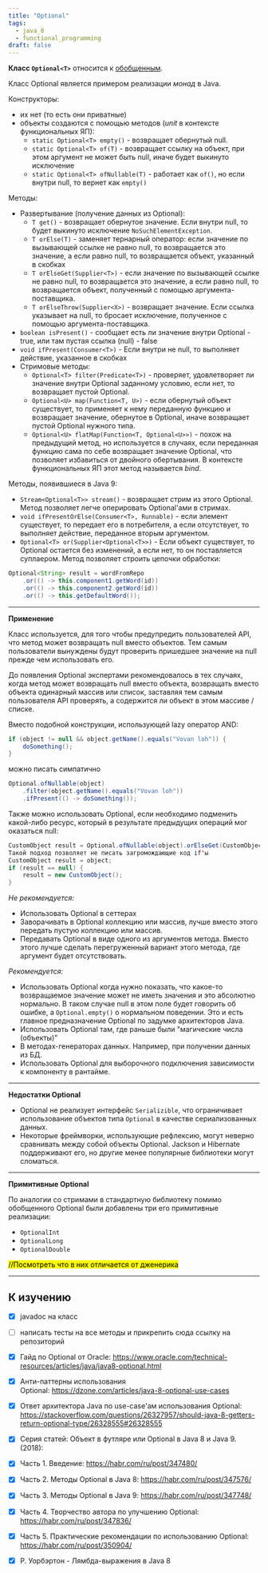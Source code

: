 ```yaml
---
title: "Optional"
tags:
  - java_8
  - functional_programming
draft: false
---
```


**Класс `Optional<T>`** относится к [обобщенным](generics.md).

Класс Optional является примером реализации *монад* в Java.

Конструкторы:
- их нет (то есть они приватные)
- объекты создаются с помощью методов (*unit* в контексте функциональных ЯП):
    - `static Optional<T> empty()` - возвращает обернутый null.
    - `static Optional<T> of(T)` - возвращает ссылку на объект, при этом аргумент не может быть null, иначе будет выкинуто исключение
    - `static Optional<T> ofNullable(T)` - работает как `of()`, но если внутри null, то вернет как `empty()`

Методы:
- Развертывание (получение данных из Optional):
    - `T get()` - возвращает обернутое значение. Если внутри null, то будет выкинуто исключение `NoSuchElementException`.
    - `T orElse(T)` - заменяет тернарный оператор: если значение по вызывающей ссылке не равно null, то возвращается это значение, а если равно null, то возвращается объект, указанный в скобках
    - `T orElseGet(Supplier<T>)` - если значение по вызывающей ссылке не равно null, то возвращается это значение, а если равно null, то возвращается объект, полученный с помощью аргумента-поставщика.
    - `T orElseThrow(Supplier<X>)` - возвращает значение. Если ссылка указывает на null, то бросает исключение, полученное с помощью аргумента-поставщика.
- `boolean isPresent()` - сообщает есть ли значение внутри Optional - true, или там пустая ссылка (null) - false
- `void ifPresent(Consumer<T>)` - Если внутри не null, то выполняет действие, указанное в скобках
- Стримовые методы:
    - `Optional<T> filter(Predicate<T>)` - проверяет, удовлетворяет ли значение внутри Optional заданному условию, если нет, то возвращает пустой Optional.
    - `Optional<U> map(Function<T, U>)` - если обернутый объект существует, то применяет к нему переданную функцию и возвращает значение, обернутое в Optional, иначе возвращает пустой Optional нужного типа.
    - `Optional<U> flatMap(Function<T, Optional<U>>)` - похож на предыдущий метод, но используется в случаях, если переданная функцию сама по себе возвращает значение Optional, что позволяет избавиться от двойного обертывания. В контексте функциональных ЯП этот метод называется *bind*.

Методы, появившиеся в Java 9:
- `Stream<Optional<T>> stream()` - возвращает стрим из этого Optional. Метод позволяет легче оперировать Optional'ами в стримах.
- `void ifPresentOrElse(Consumer<T>, Runnable)` - если элемент существует, то передает его в потребителя, а если отсутствует, то выполняет действие, переданное вторым аргументом.
- `Optional<T> or(Supplier<Optional<T>>)` - Если объект существует, то Optional остается без изменений, а если нет, то он поставляется суплаером. Метод позволяет строить цепочки обработки:

```java
Optional<String> result = wordFromRepo
    .or(() -> this.component1.getWord(id))
    .or(() -> this.component2.getWord(id))
    .or(() -> this.getDefaultWord());
```

---

**Применение**

Класс используется, для того чтобы предупредить пользователей API, что метод может возвращать null вместо объектов. Тем самым пользователи вынуждены будут проверить пришедшее значение на null прежде чем использовать его.

До появления Optional экспертами рекомендовалось в тех случаях, когда метод может возвращать null вместо объекта, возвращать вместо объекта одинарный массив или список, заставляя тем самым пользователя API проверять, а содержится ли объект в этом массиве / списке.

Вместо подобной конструкции, использующей lazy оператор AND:
```java
if (object != null && object.getName().equals("Vovan loh")) {
    doSomething();
}
```
можно писать симпатично
```java
Optional.ofNullable(object)
    .filter(object.getName().equals("Vovan loh"))
    .ifPresent(() -> doSomething());
```

Также можно использовать Optional, если необходимо подменить какой-либо ресурс, который в результате предыдущих операций мог оказаться null:

```java
CustomObject result = Optional.ofNullable(object).orElseGet(CustomObject::new)
Такой подход позволяет не писать загромождающие код if'ы
CustomObject result = object;
if (result == null) {
    result = new CustomObject();
}
```

*Не рекомендуется:*
- Использовать Optional в сеттерах
- Заворачивать в Optional коллекцию или массив, лучше вместо этого передать пустую коллекцию или массив.
- Передавать Optional в виде одного из аргументов метода. Вместо этого лучше сделать перегруженный вариант этого метода, где аргумент будет отсутствовать.

*Рекомендуется:*
- Использовать Optional когда нужно показать, что какое-то возвращаемое значение может не иметь значения и это абсолютно нормально. В таком случае null в этом поле будет говорить об ошибке, а `Optional.empty()` о нормальном поведении. Это и есть главное предназначение Optional по задумке архитекторов Java.
- Использовать Optional там, где раньше были "магические числа (объекты)"
- В методах-генераторах данных. Например, при получении данных из БД.
- Использовать Optional для выборочного подключения зависимости к компоненту в рантайме.

---

**Недостатки Optional**

- Optional не реализует интерфейс `Serializible`, что ограничивает использование объектов типа `Optional` в качестве сериализованных данных.
- Некоторые фреймворки, использующие рефлексию, могут неверно сравнивать между собой объекты Optional. Jackson и Hibernate поддерживают его, но другие менее популярные библиотеки могут сломаться.

---

**Примитивные Optional**

По аналогии со стримами в стандартную библиотеку помимо обобщенного Optional были добавлены три его примитивные реализации:

- `OptionalInt`
- `OptionalLong`
- `OptionalDouble`

<mark>//Посмотреть что в них отличается от дженерика</mark>

---
## К изучению

- [X] javadoc на класс
- [ ] написать тесты на все методы и прикрепить сюда ссылку на репозиторий
- [X] Гайд по Optional от Oracle: https://www.oracle.com/technical-resources/articles/java/java8-optional.html
- [X] Анти-паттерны использования Optional: https://dzone.com/articles/java-8-optional-use-cases
- [X] Ответ архитектора Java по use-case'ам использования Optional: https://stackoverflow.com/questions/26327957/should-java-8-getters-return-optional-type/26328555#26328555
- [X] Серия статей: Объект в футляре или Optional в Java 8 и Java 9. (2018):
- [X] Часть 1. Введение: https://habr.com/ru/post/347480/
- [X] Часть 2. Методы Optional в Java 8: https://habr.com/ru/post/347576/
- [X] Часть 3. Методы Optional в Java 9: https://habr.com/ru/post/347748/
- [X] Часть 4. Творчество автора по улучшению Optional: https://habr.com/ru/post/347836/
- [X] Часть 5. Практические рекомендации по использованию Optional: https://habr.com/ru/post/350904/

- [X] Р. Уорбэртон - Лямбда-выражения в Java 8